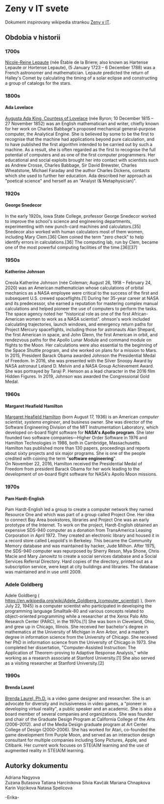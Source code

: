 # Zeny v IT svete

Dokument inspirovany wikipedia strankou [Zeny v IT](https://en.wikipedia.org/wiki/Women_in_computing).

## Obdobia v historii

### 1700s
[Nicole-Reine Lepaute](https://en.wikipedia.org/wiki/Nicole-Reine_Lepaute) (née Étable de la Briere; also known as Hartense Lepaute or Hortense Lepaute), (5 January 1723 – 6 December 1788) was a French astronomer and mathematician. Lepaute predicted the return of Halley's Comet by calculating the timing of a solar eclipse and constructing a group of catalogs for the stars. 

### 1800s

#### Ada Lovelace

[Augusta Ada King, Countess of Lovelace](https://en.wikipedia.org/wiki/Ada_Lovelace) (née Byron; 10 December 1815 – 27 November 1852) was an English mathematician and writer, chiefly known for her work on Charles Babbage's proposed mechanical general-purpose computer, the Analytical Engine. She is believed by some to be the first to recognise that the machine had applications beyond pure calculation, and to have published the first algorithm intended to be carried out by such a machine. As a result, she is often regarded as the first to recognise the full potential of computers and as one of the first computer programmers.
Her educational and social exploits brought her into contact with scientists such as Andrew Crosse, Charles Babbage, Sir David Brewster, Charles Wheatstone, Michael Faraday and the author Charles Dickens, contacts which she used to further her education. Ada described her approach as "poetical science" and herself as an "Analyst (& Metaphysician)".

### 1920s

#### George Snedecor

In the early 1920s, Iowa State College, professor George Snedecor worked to improve the school's science and engineering departments, experimenting with new punch-card machines and calculators.[35] Snedecor also worked with human calculators most of them women, including Mary Clem.[36] Clem coined the term "zero check" to help identify errors in calculations.[36] The computing lab, run by Clem, became one of the most powerful computing facilities of the time.[36][37]

### 1950s

####  Katherine Johnson

Creola Katherine Johnson (née Coleman; August 26, 1918 – February 24, 2020) was an American mathematician whose calculations of orbital mechanics as a NASA employee were critical to the success of the first and subsequent U.S. crewed spaceflights.[1] During her 35-year career at NASA and its predecessor, she earned a reputation for mastering complex manual calculations and helped pioneer the use of computers to perform the tasks. The space agency noted her "historical role as one of the first African-American women to work as a NASA scientist". ohnson's work included calculating trajectories, launch windows, and emergency return paths for Project Mercury spaceflights, including those for astronauts Alan Shepard, the first American in space, and John Glenn, the first American in orbit, and rendezvous paths for the Apollo Lunar Module and command module on flights to the Moon. Her calculations were also essential to the beginning of the Space Shuttle program, and she worked on plans for a mission to Mars.
In 2015, President Barack Obama awarded Johnson the Presidential Medal of Freedom. In 2016, she was presented with the Silver Snoopy Award by NASA astronaut Leland D. Melvin and a NASA Group Achievement Award. She was portrayed by Taraji P. Henson as a lead character in the 2016 film Hidden Figures. In 2019, Johnson was awarded the Congressional Gold Medal.

### 1960s

#### **Margaret Heafield Hamilton**  
[Margaret Heafield Hamilton](https://en.wikipedia.org/wiki/Margaret_Hamilton_(software_engineer)) (born August 17, 1936) is an American _computer scientist, systems engineer_, and business owner. She was director of the Software Engineering Division of the MIT Instrumentation Laboratory, which developed on-board flight software for **NASA's Apollo program**. She later founded two software companies—Higher Order Software in 1976 and Hamilton Technologies in 1986, both in Cambridge, Massachusetts.  
Hamilton has published more than 130 papers, proceedings and reports about sixty projects and six major programs. She is one of the people credited with coining the term "**software engineering**".  
On November 22, 2016, Hamilton received the Presidential Medal of Freedom from president Barack Obama for her work leading to the development of on-board flight software for NASA's Apollo Moon missions.  

### 1970s

#### Pam Hardt-English

Pam Hardt-English led a group to create a computer network they named Resource One and which was part of a group called Project One. Her idea to connect Bay Area bookstores, libraries and Project One was an early prototype of the Internet. To work on the project, Hardt-English obtained an expensive SDS-940 computer as a donation from TransAmerica Leasing Corporation in April 1972. They created an electronic library and housed it in a record store called Leopold's in Berkeley. This became the Community Memory database and was maintained by hacker, Jude Milhon. 
After 1975, the SDS-940 computer was repurposed by Sherry Reson, Mya Shone, Chris Macie and Mary Janowitz to create a social services database  and a Social Services Referral Directory. Hard copies of the directory, printed out as a subscription service, were kept at city buildings and libraries.  The database was maintained and in use until 2009.

### Adele Goldberg

Adele Goldberg ( https://en.wikipedia.org/wiki/Adele_Goldberg_(computer_scientist) ), (born July 22, 1945) is a computer scientist who participated in developing the programming language Smalltalk-80 and various concepts related to object-oriented programming while a researcher at the Xerox Palo Alto Research Center (PARC), in the 1970s.[1]
She was born in Cleveland, Ohio, and grew up in Chicago, Illinois. She received her bachelor's degree in mathematics at the University of Michigan in Ann Arbor, and a master's degree in information science from the University of Chicago. She received her PhD in information science from the University of Chicago in 1973. She completed her dissertation, "Computer-Assisted Instruction: The Application of Theorem-proving to Adaptive Response Analysis," while working as a research associate at Stanford University.[1] She also served as a visiting researcher at Stanford University.[2]

### 1990s

#### Brenda Laurel
[Brenda Laurel, Ph.D.](https://en.wikipedia.org/wiki/Brenda_Laurel) is a video game designer and researcher. She is an advocate for diversity and inclusiveness in video games, a "pioneer in developing virtual reality", a public speaker and an academic. She is also a board member of several companies and organizations. She was founder and chair of the Graduate Design Program at California College of the Arts (2006–2012). and of the Media Design graduate program at Art Center College of Design (2000–2006). She has worked for Atari, co-founded the game development firm Purple Moon, and served as an interaction design consultant for multiple companies including Sony Pictures, Apple, and Citibank. Her current work focuses on STE(A)M learning and the use of augmented reality in STE(A)M learning.


## Autorky dokumentu
Adriana Nagyova\
Zuzana Butasova
Tatiana Harcinikova
Silvia Kavčák
Mariana Chnapkova
Karin Vojcikova
Natasa Spelicova

-Erika-